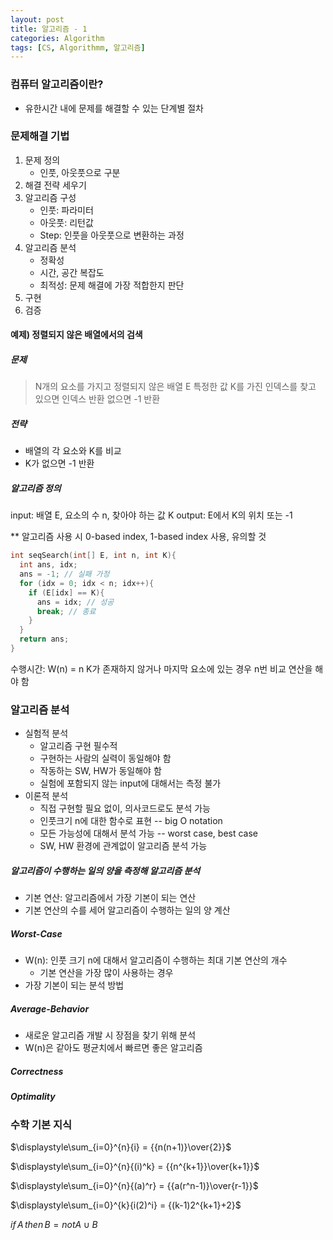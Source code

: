 ```yaml
---
layout: post
title: 알고리즘 - 1
categories: Algorithm
tags: [CS, Algorithmm, 알고리즘]
---
```


### 컴퓨터 알고리즘이란?

- 유한시간 내에 문제를 해결할 수 있는 단계별 절차

### 문제해결 기법

1. 문제 정의
   - 인풋, 아웃풋으로 구분
1. 해결 전략 세우기
1. 알고리즘 구성
   - 인풋: 파라미터
   - 아웃풋: 리턴값
   - Step: 인풋을 아웃풋으로 변환하는 과정
1. 알고리즘 분석
   - 정확성
   - 시간, 공간 복잡도
   - 최적성: 문제 해결에 가장 적합한지 판단
1. 구현
1. 검증

#### 예제) 정렬되지 않은 배열에서의 검색

##### 문제

> N개의 요소를 가지고 정렬되지 않은 배열 E
> 특정한 값 K를 가진 인덱스를 찾고 있으면 인덱스 반환
> 없으면 -1 반환

##### 전략

- 배열의 각 요소와 K를 비교
- K가 없으면 -1 반환

##### 알고리즘 정의

input: 배열 E, 요소의 수 n, 찾아야 하는 값 K
output: E에서 K의 위치 또는 -1

\*\* 알고리즘 사용 시 0-based index, 1-based index 사용, 유의할 것

```c
int seqSearch(int[] E, int n, int K){
  int ans, idx;
  ans = -1; // 실패 가정
  for (idx = 0; idx < n; idx++){
    if (E[idx] == K){
      ans = idx; // 성공
      break; // 종료
    }
  }
  return ans;
}
```

수행시간: W(n) = n
K가 존재하지 않거나 마지막 요소에 있는 경우 n번 비교 연산을 해야 함

### 알고리즘 분석

- 실험적 분석
  - 알고리즘 구현 필수적
  - 구현하는 사람의 실력이 동일해야 함
  - 작동하는 SW, HW가 동일해야 함
  - 실험에 포함되지 않는 input에 대해서는 측정 불가
- 이론적 분석
  - 직접 구현할 필요 없이, 의사코드로도 분석 가능
  - 인풋크기 n에 대한 함수로 표현 -- big O notation
  - 모든 가능성에 대해서 분석 가능 -- worst case, best case
  - SW, HW 환경에 관계없이 알고리즘 분석 가능

##### 알고리즘이 수행하는 일의 양을 측정해 알고리즘 분석

- 기본 연산: 알고리즘에서 가장 기본이 되는 연산
- 기본 연산의 수를 세어 알고리즘이 수행하는 일의 양 계산

##### Worst-Case

- W(n): 인풋 크기 n에 대해서 알고리즘이 수행하는 최대 기본 연산의 개수
  - 기본 연산을 가장 많이 사용하는 경우
- 가장 기본이 되는 분석 방법

##### Average-Behavior

- 새로운 알고리즘 개발 시 장점을 찾기 위해 분석
- W(n)은 같아도 평균치에서 빠르면 좋은 알고리즘

##### Correctness

##### Optimality

### 수학 기본 지식

$\displaystyle\sum_{i=0}^{n}{i} = {{n(n+1)}\over{2}}$

$\displaystyle\sum_{i=0}^{n}{(i)^k} = {{n^{k+1}}\over{k+1}}$

$\displaystyle\sum_{i=0}^{n}{(a)^r} = {{a(r^n-1)}\over{r-1}}$

$\displaystyle\sum_{i=0}^{k}{i(2)^i} = {(k-1)2^{k+1}+2}$

$if\,A\,then\,B = not A \cup B$
